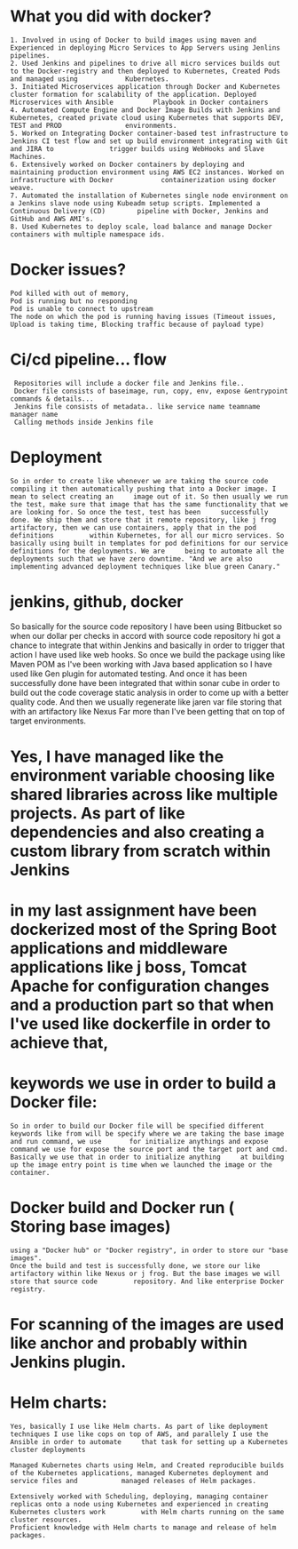 # What you did with docker?

    1. Involved in using of Docker to build images using maven and Experienced in deploying Micro Services to App Servers using Jenlins pipelines.
    2. Used Jenkins and pipelines to drive all micro services builds out to the Docker-registry and then deployed to Kubernetes, Created Pods and managed using            Kubernetes.
    3. Initiated Microservices application through Docker and Kubernetes cluster formation for scalability of the application. Deployed Microservices with Ansible          Playbook in Docker containers
    4. Automated Compute Engine and Docker Image Builds with Jenkins and Kubernetes, created private cloud using Kubernetes that supports DEV, TEST and PROD                environments. 
    5. Worked on Integrating Docker container-based test infrastructure to Jenkins CI test flow and set up build environment integrating with Git and JIRA to              trigger builds using WebHooks and Slave Machines.
    6. Extensively worked on Docker containers by deploying and maintaining production environment using AWS EC2 instances. Worked on infrastructure with Docker            containerization using docker weave.
    7. Automated the installation of Kubernetes single node environment on a Jenkins slave node using Kubeadm setup scripts. Implemented a Continuous Delivery (CD)        pipeline with Docker, Jenkins and GitHub and AWS AMI's. 
    8. Used Kubernetes to deploy scale, load balance and manage Docker containers with multiple namespace ids.

# Docker issues?
    Pod killed with out of memory, 
    Pod is running but no responding
    Pod is unable to connect to upstream
    The node on which the pod is running having issues (Timeout issues, Upload is taking time, Blocking traffic because of payload type)

# Ci/cd pipeline... flow
     Repositories will include a docker file and Jenkins file..
     Docker file consists of baseimage, run, copy, env, expose &entrypoint commands & details...
     Jenkins file consists of metadata.. like service name teamname manager name
     Calling methods inside Jenkins file
     
# Deployment
    So in order to create like whenever we are taking the source code compiling it then automatically pushing that into a Docker image. I mean to select creating an     image out of it. So then usually we run the test, make sure that image that has the same functionality that we are looking for. So once the test, test has been     successfully done. We ship them and store that it remote repository, like j frog artifactory, then we can use containers, apply that in the pod definitions         within Kubernetes, for all our micro services. So basically using built in templates for pod definitions for our service definitions for the deployments. We are     being to automate all the deployments such that we have zero downtime. "And we are also implementing advanced deployment techniques like blue green Canary."
    
# jenkins, github, docker  
So basically for the source code repository I have been using Bitbucket so when our dollar per checks in accord with source code repository hi got a chance to integrate that within Jenkins and basically in order to trigger that action I have used like web hooks. So once we build the package using like Maven POM as I've been working with Java based application so I have used like Gen plugin for automated testing. And once it has been successfully done have been integrated that within sonar cube in order to build out the code coverage static analysis in order to come up with a better quality code. And then we usually regenerate like jaren var file storing that with an artifactory like Nexus Far more than I've been getting that on top of target environments.

# Yes, I have managed like the environment variable choosing like shared libraries across like multiple projects. As part of like dependencies and also creating a     custom library from scratch within Jenkins

# in my last assignment have been dockerized most of the Spring Boot applications and middleware applications like j boss, Tomcat Apache for configuration changes     and a production part so that when I've used like dockerfile in order to achieve that,
 
    
# keywords we use in order to build a Docker file:
    So in order to build our Docker file will be specified different keywords like from will be specify where we are taking the base image and run command, we use       for initialize anythings and expose command we use for expose the source port and the target port and cmd. Basically we use that in order to initialize anything     at building up the image entry point is time when we launched the image or the container.
    
# Docker build and Docker run ( Storing base images)
    using a "Docker hub" or "Docker registry", in order to store our "base images".
    Once the build and test is successfully done, we store our like artifactory within like Nexus or j frog. But the base images we will store that source code         repository. And like enterprise Docker registry.
    
# For scanning of the images are used like anchor and probably within Jenkins plugin.

# Helm charts: 
    Yes, basically I use like Helm charts. As part of like deployment techniques I use like cops on top of AWS, and parallely I use the Ansible in order to automate     that task for setting up a Kubernetes cluster deployments
 
    Managed Kubernetes charts using Helm, and Created reproducible builds of the Kubernetes applications, managed Kubernetes deployment and service files and           managed releases of Helm packages.
 
    Extensively worked with Scheduling, deploying, managing container replicas onto a node using Kubernetes and experienced in creating Kubernetes clusters work         with Helm charts running on the same cluster resources.
    Proficient knowledge with Helm charts to manage and release of helm packages.
    
    
    

    


